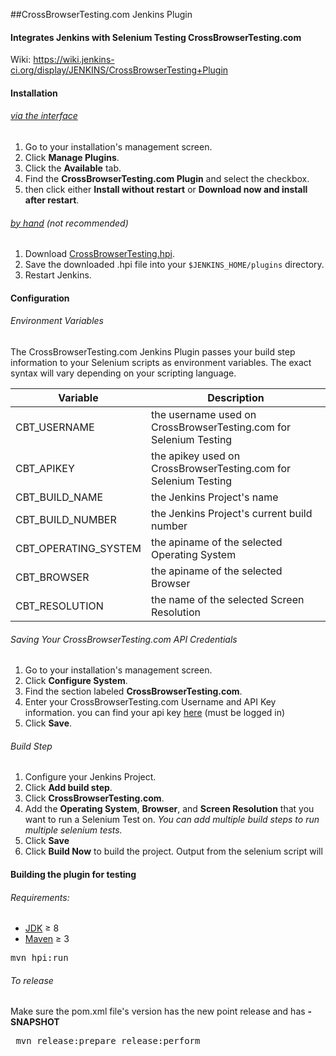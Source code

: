 ##CrossBrowserTesting.com Jenkins Plugin
#### Integrates Jenkins with Selenium Testing CrossBrowserTesting.com
Wiki: https://wiki.jenkins-ci.org/display/JENKINS/CrossBrowserTesting+Plugin

#### Installation

###### [via the interface][jenkins_install_interface]
1. Go to your installation's management screen.
2. Click **Manage Plugins**.
3. Click the **Available** tab.
4. Find the **CrossBrowserTesting.com Plugin** and select the checkbox.
5. then click either **Install without restart** or **Download now and install after restart**.

###### [by hand][jenkins_install_byhand] (*not recommended*)
1. Download [CrossBrowserTesting.hpi][latest_version].
2. Save the downloaded .hpi file into your `$JENKINS_HOME/plugins` directory.
3. Restart Jenkins.

#### Configuration

###### Environment Variables
The CrossBrowserTesting.com Jenkins Plugin passes your build step information to your Selenium scripts as environment variables. The exact syntax will vary depending on your scripting language.

| Variable | Description|
|----------|------------|
|CBT_USERNAME| the username used on CrossBrowserTesting.com for Selenium Testing |
|CBT_APIKEY| the apikey used on CrossBrowserTesting.com for Selenium Testing |
|CBT_BUILD_NAME| the Jenkins Project's name |
|CBT_BUILD_NUMBER| the Jenkins Project's current build number |
|CBT_OPERATING_SYSTEM| the apiname of the selected Operating System |
|CBT_BROWSER| the apiname of the selected Browser |
|CBT_RESOLUTION| the name of the selected Screen Resolution |

###### Saving Your CrossBrowserTesting.com API Credentials
1. Go to your installation's management screen.
2. Click **Configure System**.
3. Find the section labeled **CrossBrowserTesting.com**.
4. Enter your CrossBrowserTesting.com Username and API Key information.
you can find your api key [here][cbt_apidocs] (must be logged in)
5. Click **Save**.

###### Build Step
1. Configure your Jenkins Project.
2. Click **Add build step**.
3. Click **CrossBrowserTesting.com**.
4. Add the **Operating System**, **Browser**, and **Screen Resolution** that you want to run a Selenium Test on. *You can add multiple build steps to run multiple selenium tests.*
5. Click **Save**
6. Click **Build Now** to build the project. Output from the selenium script will 

#### Building the plugin for testing

###### Requirements:
- [JDK][java] &#8805; 8
- [Maven][maven] &#8805; 3

<pre>mvn hpi:run</pre>
###### To release
Make sure the pom.xml file's version has the new point release and has **-SNAPSHOT**
<pre> mvn release:prepare release:perform </pre>

[cbt_apidocs]: https://crossbrowsertesting.com/apidocs/v3/
[latest_version]: http://updates.jenkins-ci.org/latest/crossbrowsertesting.hpi
[maven]: https://maven.apache.org/index.html
[java]: http://www.oracle.com/technetwork/java/javase/downloads/index.html
[jenkins_install]: https://wiki.jenkins-ci.org/display/JENKINS/Plugins#Plugins-Howtoinstallplugins
[jenkins_install_interface]: https://wiki.jenkins-ci.org/display/JENKINS/Plugins#Plugins-Usingtheinterface
[jenkins_install_byhand]: https://wiki.jenkins-ci.org/display/JENKINS/Plugins#Plugins-Byhand